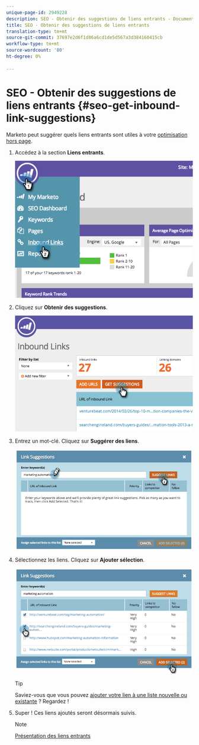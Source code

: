 ```yaml
---
unique-page-id: 2949228
description: SEO - Obtenir des suggestions de liens entrants - Documents marketing - Documentation du produit
title: SEO - Obtenir des suggestions de liens entrants
translation-type: tm+mt
source-git-commit: 37697e2d6f1d86a6cd1de5d567a3d384160415cb
workflow-type: tm+mt
source-wordcount: '80'
ht-degree: 0%

---
```



# SEO - Obtenir des suggestions de liens entrants {#seo-get-inbound-link-suggestions}

Marketo peut suggérer quels liens entrants sont utiles à votre [optimisation hors page](/help/marketo/product-docs/additional-apps/seo/understanding-seo/understanding-search-engine-optimization.md).

1. Accédez à la section **Liens entrants**.

   ![](assets/image2014-9-18-13-3a20-3a44.png)

1. Cliquez sur **Obtenir des suggestions**.

   ![](assets/image2014-9-18-13-3a21-3a8.png)

1. Entrez un mot-clé. Cliquez sur **Suggérer des liens**.

   ![](assets/image2014-9-18-13-3a21-3a31.png)

1. Sélectionnez les liens. Cliquez sur **Ajouter sélection**.

   ![](assets/image2014-9-18-13-3a21-3a40.png)

   >[!TIP]
   >
   >Saviez-vous que vous pouvez [ajouter votre lien à une liste nouvelle ou existante](/help/marketo/product-docs/additional-apps/seo/inbound-links/seo-add-remove-an-inbound-link-url-from-a-list.md) ? Regardez !

1. Super ! Ces liens ajoutés seront désormais suivis.

   >[!NOTE]
   >
   >[Présentation des liens entrants](/help/marketo/product-docs/additional-apps/seo/inbound-links/seo-understanding-inbound-links.md)
